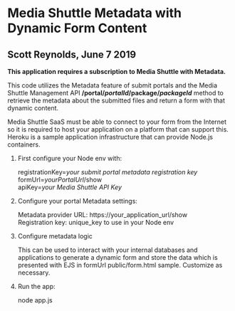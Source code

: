 # Media Shuttle Metadata with Dynamic Form Content
## Scott Reynolds, June 7 2019

**This application requires a subscription to Media Shuttle with Metadata.**

   This code utilizes the Metadata feature of submit portals and the Media Shuttle Management API **/portal/*portalId*/package/*packageId*** method to retrieve the metadata about the submitted files and return a form with that dynamic content. 

   Media Shuttle SaaS must be able to connect to your form from the Internet so it is required to host your application on a platform that can support this. Heroku is a sample application infrastructure that can provide Node.js containers.

1. First configure your Node env with:

   registrationKey=*your submit portal metadata registration key*  
   formUrl=*yourPortalUrl*/show  
   apiKey=*your Media Shuttle API Key*

2. Configure your portal Metadata settings:

   Metadata provider URL: https://your_application_url/show  
   Registration key: unique_key to use in your Node env

3. Configure metadata logic

   This can be used to interact with your internal databases and applications to generate a dynamic form and store the data which is presented with EJS in formUrl public/form.html sample. Customize as necessary.

3. Run the app:

   node app.js